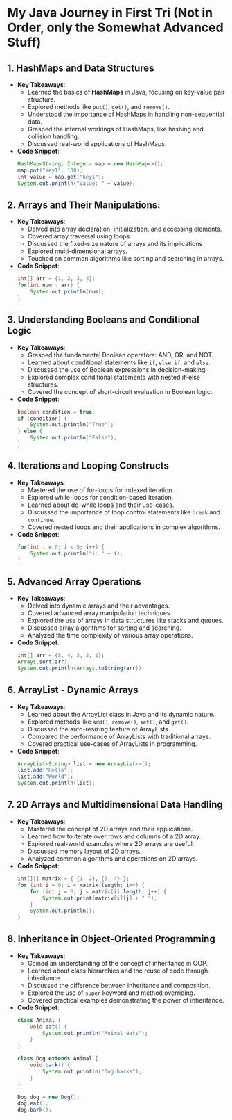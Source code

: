 # My Java Journey in First Tri (Not in Order, only the Somewhat Advanced Stuff)

## 1. **HashMaps and Data Structures**
- **Key Takeaways**:
  - Learned the basics of **HashMaps** in Java, focusing on key-value pair structure.
  - Explored methods like `put()`, `get()`, and `remove()`.
  - Understood the importance of HashMaps in handling non-sequential data.
  - Grasped the internal workings of HashMaps, like hashing and collision handling.
  - Discussed real-world applications of HashMaps.
- **Code Snippet**:
  ```java
  HashMap<String, Integer> map = new HashMap<>();
  map.put("key1", 100);
  int value = map.get("key1");
  System.out.println("Value: " + value);
  ```

## 2. **Arrays and Their Manipulations**:
- **Key Takeaways**:
  - Delved into array declaration, initialization, and accessing elements.
  - Covered array traversal using loops.
  - Discussed the fixed-size nature of arrays and its implications
  - Explored multi-dimensional arrays.
  - Touched on common algorithms like sorting and searching in arrays.
- **Code Snippet**:
  ```java
  int[] arr = {1, 2, 3, 4};
  for(int num : arr) {
      System.out.println(num);
  }
  ```

## 3. **Understanding Booleans and Conditional Logic**
- **Key Takeaways**:
  - Grasped the fundamental Boolean operators: AND, OR, and NOT.
  - Learned about conditional statements like `if`, `else if`, and `else`.
  - Discussed the use of Boolean expressions in decision-making.
  - Explored complex conditional statements with nested if-else structures.
  - Covered the concept of short-circuit evaluation in Boolean logic.
- **Code Snippet**:
  ```java
  boolean condition = true;
  if (condition) {
      System.out.println("True");
  } else {
      System.out.println("False");
  }
  ```

## 4. **Iterations and Looping Constructs**
- **Key Takeaways**:
  - Mastered the use of for-loops for indexed iteration.
  - Explored while-loops for condition-based iteration.
  - Learned about do-while loops and their use-cases.
  - Discussed the importance of loop control statements like `break` and `continue`.
  - Covered nested loops and their applications in complex algorithms.
- **Code Snippet**:
  ```java
  for(int i = 0; i < 5; i++) {
      System.out.println("i: " + i);
  }
  ```

## 5. **Advanced Array Operations**
- **Key Takeaways**:
  - Delved into dynamic arrays and their advantages.
  - Covered advanced array manipulation techniques.
  - Explored the use of arrays in data structures like stacks and queues.
  - Discussed array algorithms for sorting and searching.
  - Analyzed the time complexity of various array operations.
- **Code Snippet**:
  ```java
  int[] arr = {5, 4, 3, 2, 1};
  Arrays.sort(arr);
  System.out.println(Arrays.toString(arr));
  ```

## 6. **ArrayList - Dynamic Arrays**
- **Key Takeaways**:
  - Learned about the ArrayList class in Java and its dynamic nature.
  - Explored methods like `add()`, `remove()`, `set()`, and `get()`.
  - Discussed the auto-resizing feature of ArrayLists.
  - Compared the performance of ArrayLists with traditional arrays.
  - Covered practical use-cases of ArrayLists in programming.
- **Code Snippet**:
  ```java
  ArrayList<String> list = new ArrayList<>();
  list.add("Hello");
  list.add("World");
  System.out.println(list);
  ```

## 7. **2D Arrays and Multidimensional Data Handling**
- **Key Takeaways**:
  - Mastered the concept of 2D arrays and their applications.
  - Learned how to iterate over rows and columns of a 2D array.
  - Explored real-world examples where 2D arrays are useful.
  - Discussed memory layout of 2D arrays.
  - Analyzed common algorithms and operations on 2D arrays.
- **Code Snippet**:
  ```java
  int[][] matrix = { {1, 2}, {3, 4} };
  for (int i = 0; i < matrix.length; i++) {
      for (int j = 0; j < matrix[i].length; j++) {
          System.out.print(matrix[i][j] + " ");
      }
      System.out.println();
  }
  ```

## 8. **Inheritance in Object-Oriented Programming**
- **Key Takeaways**:
  - Gained an understanding of the concept of inheritance in OOP.
  - Learned about class hierarchies and the reuse of code through inheritance.
  - Discussed the difference between inheritance and composition.
  - Explored the use of `super` keyword and method overriding.
  - Covered practical examples demonstrating the power of inheritance.
- **Code Snippet**:
  ```java
  class Animal {
      void eat() {
          System.out.println("Animal eats");
      }
  }

  class Dog extends Animal {
      void bark() {
          System.out.println("Dog barks");
      }
  }

  Dog dog = new Dog();
  dog.eat();
  dog.bark();
  ```